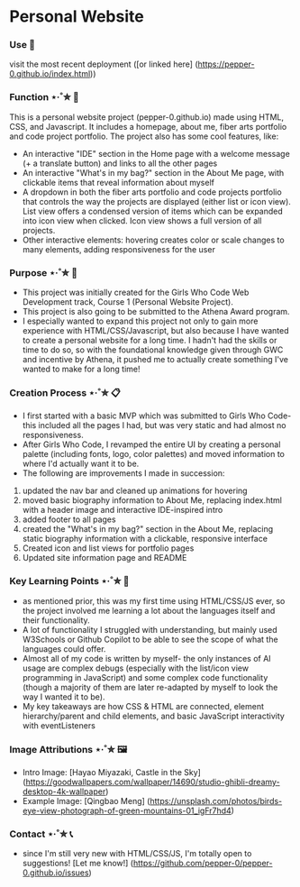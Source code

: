 # Personal Website

### Use 🔗
visit the most recent deployment ([or linked here] (https://pepper-0.github.io/index.html))

### Function ⋆·˚✮ 🚧
This is a personal website project (pepper-0.github.io) made using HTML, CSS, and Javascript. It includes a homepage, about me, fiber arts portfolio and code project portfolio. The project also has some cool features, like:
- An interactive "IDE" section in the Home page with a welcome message (+ a translate button) and links to all the other pages
- An interactive "What's in my bag?" section in the About Me page, with clickable items that reveal information about myself
- A dropdown in both the fiber arts portfolio and code projects portfolio that controls the way the projects are displayed (either list or icon view). List view offers a condensed version of items which can be expanded into icon view when clicked. Icon view shows a full version of all projects.
- Other interactive elements: hovering creates color or scale changes to many elements, adding responsiveness for the user

### Purpose ⋆·˚✮ 📍
- This project was initially created for the Girls Who Code Web Development track, Course 1 (Personal Website Project). 
- This project is also going to be submitted to the Athena Award program.
- I especially wanted to expand this project not only to gain more experience with HTML/CSS/Javascript, but also because I have wanted to create a personal website for a long time. I hadn't had the skills or time to do so, so with the foundational knowledge given through GWC and incentive by Athena, it pushed me to actually create something I've wanted to make for a long time!

### Creation Process ⋆·˚✮ 📋
- I first started with a basic MVP which was submitted to Girls Who Code- this included all the pages I had, but was very static and had almost no responsiveness.
- After Girls Who Code, I revamped the entire UI by creating a personal palette (including fonts, logo, color palettes) and moved information to where I'd actually want it to be.
- The following are improvements I made in succession:
1. updated the nav bar and cleaned up animations for hovering
2. moved basic biography information to About Me, replacing index.html with a header image and interactive IDE-inspired intro
3. added footer to all pages
4. created the "What's in my bag?" section in the About Me, replacing static biography information with a clickable, responsive interface
5. Created icon and list views for portfolio pages
6. Updated site information page and README

### Key Learning Points ⋆·˚✮ 📌
- as mentioned prior, this was my first time using HTML/CSS/JS ever, so the project involved me learning a lot about the languages itself and their functionality.
- A lot of functionality I struggled with understanding, but mainly used W3Schools or Github Copilot to be able to see the scope of what the languages could offer.
- Almost all of my code is written by myself- the only instances of AI usage are complex debugs (especially with the list/icon view programming in JavaScript) and some complex code functionality (though a majority of them are later re-adapted by myself to look the way I wanted it to be).
- My key takeaways are how CSS & HTML are connected, element hierarchy/parent and child elements, and basic JavaScript interactivity with eventListeners

### Image Attributions ⋆·˚✮ 🖼️
- Intro Image: [Hayao Miyazaki, Castle in the Sky] (https://goodwallpapers.com/wallpaper/14690/studio-ghibli-dreamy-desktop-4k-wallpaper)
- Example Image: [Qingbao Meng] (https://unsplash.com/photos/birds-eye-view-photograph-of-green-mountains-01_igFr7hd4)


### Contact ⋆·˚✮ 📞
- since I'm still very new with HTML/CSS/JS, I'm totally open to suggestions! [Let me know!] (https://github.com/pepper-0/pepper-0.github.io/issues)